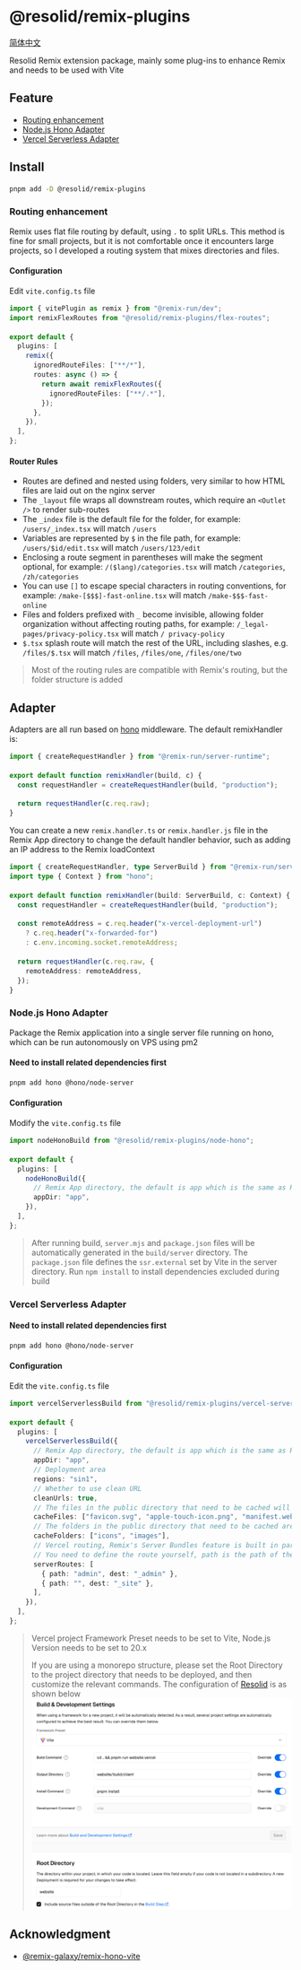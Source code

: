 # @resolid/remix-plugins

[简体中文](README.zh_CN.md)

Resolid Remix extension package, mainly some plug-ins to enhance Remix and needs to be used with Vite

## Feature

- [Routing enhancement](#routing-enhancement)
- [Node.js Hono Adapter](#nodejs-hono-adapter)
- [Vercel Serverless Adapter](#vercel-serverless-adapter)

## Install

```bash
pnpm add -D @resolid/remix-plugins
```

### Routing enhancement

Remix uses flat file routing by default, using `.` to split URLs. This method is fine for small projects, but it is not comfortable once it encounters large projects, so I developed a routing system that mixes directories and files.

#### Configuration

Edit `vite.config.ts` file

```ts
import { vitePlugin as remix } from "@remix-run/dev";
import remixFlexRoutes from "@resolid/remix-plugins/flex-routes";

export default {
  plugins: [
    remix({
      ignoredRouteFiles: ["**/*"],
      routes: async () => {
        return await remixFlexRoutes({
          ignoredRouteFiles: ["**/.*"],
        });
      },
    }),
  ],
};
```

#### Router Rules

- Routes are defined and nested using folders, very similar to how HTML files are laid out on the nginx server
- The `_layout` file wraps all downstream routes, which require an `<Outlet />` to render sub-routes
- The `_index` file is the default file for the folder, for example: `/users/_index.tsx` will match `/users`
- Variables are represented by `$` in the file path, for example: `/users/$id/edit.tsx` will match `/users/123/edit`
- Enclosing a route segment in parentheses will make the segment optional, for example: `/($lang)/categories.tsx` will match `/categories`, `/zh/categories`
- You can use `[]` to escape special characters in routing conventions, for example: `/make-[$$$]-fast-online.tsx` will match `/make-$$$-fast-online`
- Files and folders prefixed with `_` become invisible, allowing folder organization without affecting routing paths, for example: `/_legal-pages/privacy-policy.tsx` will match `/ privacy-policy`
- `$.tsx` splash route will match the rest of the URL, including slashes, e.g. `/files/$.tsx` will match `/files`, `/files/one`, `/files/one/two `

> Most of the routing rules are compatible with Remix's routing, but the folder structure is added

## Adapter

Adapters are all run based on [hono](https://hono.dev/) middleware. The default remixHandler is:

```js
import { createRequestHandler } from "@remix-run/server-runtime";

export default function remixHandler(build, c) {
  const requestHandler = createRequestHandler(build, "production");

  return requestHandler(c.req.raw);
}
```

You can create a new `remix.handler.ts` or `remix.handler.js` file in the Remix App directory to change the default handler behavior, such as adding an IP address to the Remix loadContext

```ts
import { createRequestHandler, type ServerBuild } from "@remix-run/server-runtime";
import type { Context } from "hono";

export default function remixHandler(build: ServerBuild, c: Context) {
  const requestHandler = createRequestHandler(build, "production");

  const remoteAddress = c.req.header("x-vercel-deployment-url")
    ? c.req.header("x-forwarded-for")
    : c.env.incoming.socket.remoteAddress;

  return requestHandler(c.req.raw, {
    remoteAddress: remoteAddress,
  });
}
```

### Node.js Hono Adapter

Package the Remix application into a single server file running on hono, which can be run autonomously on VPS using pm2

#### Need to install related dependencies first

```bash
pnpm add hono @hono/node-server
```

#### Configuration

Modify the `vite.config.ts` file

```ts
import nodeHonoBuild from "@resolid/remix-plugins/node-hono";

export default {
  plugins: [
    nodeHonoBuild({
      // Remix App directory, the default is app which is the same as Remix
      appDir: "app",
    }),
  ],
};
```

> After running build, `server.mjs` and `package.json` files will be automatically generated in the `build/server` directory. The `package.json` file defines the `ssr.external` set by Vite in the server directory. Run `npm install` to install dependencies excluded during build

### Vercel Serverless Adapter

#### Need to install related dependencies first

```bash
pnpm add hono @hono/node-server
```

#### Configuration

Edit the `vite.config.ts` file

```ts
import vercelServerlessBuild from "@resolid/remix-plugins/vercel-serverless";

export default {
  plugins: [
    vercelServerlessBuild({
      // Remix App directory, the default is app which is the same as Remix
      appDir: "app",
      // Deployment area
      regions: "sin1",
      // Whether to use clean URL
      cleanUrls: true,
      // The files in the public directory that need to be cached will be cached for one day. By default, favicon.ico will be cached.
      cacheFiles: ["favicon.svg", "apple-touch-icon.png", "manifest.webmanifest"],
      // The folders in the public directory that need to be cached are cached for one year. By default, assets will be cached.
      cacheFolders: ["icons", "images"],
      // Vercel routing, Remix's Server Bundles feature is built in parallel, so the plug-in cannot correctly write the config file routing to Vercel's config file
      // You need to define the route yourself, path is the path of the route, dest is the function name of serverless, the rule is to add an underscore before serverBundleId
      serverRoutes: [
        { path: "admin", dest: "_admin" },
        { path: "", dest: "_site" },
      ],
    }),
  ],
};
```

> Vercel project Framework Preset needs to be set to Vite, Node.js Version needs to be set to 20.x
>
> If you are using a monorepo structure, please set the Root Directory to the project directory that needs to be deployed, and then customize the relevant commands. The configuration of [Resolid](https://github.com/huijiewei/resolid) is as shown below
> ![Vercel related settings](.github/assets/vercel-settings.png)

## Acknowledgment

- [@remix-galaxy/remix-hono-vite](https://github.com/rphlmr/remix-galaxy)
